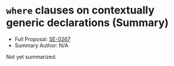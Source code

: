 # `where` clauses on contextually generic declarations (Summary)

* Full Proposal: [SE-0267](https://github.com/apple/swift-evolution/blob/main/proposals/0267-where-on-contextually-generic.md)
* Summary Author: N/A

Not yet summarized.
